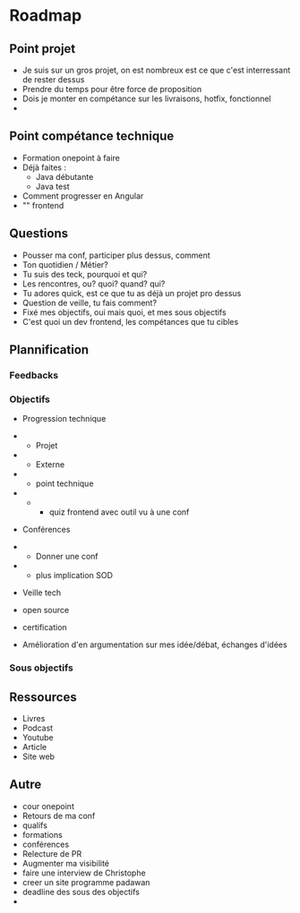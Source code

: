 # Roadmap

## Point projet
- Je suis sur un gros projet, on est nombreux est ce que c'est interressant de rester dessus
- Prendre du temps pour être force de proposition 
- Dois je monter en compétance sur les livraisons, hotfix, fonctionnel
- 

## Point compétance technique
- Formation onepoint à faire
- Déjà faites :
  - Java débutante
  - Java test
- Comment progresser en Angular
- "" frontend

## Questions
- Pousser ma conf, participer plus dessus, comment
- Ton quotidien / Métier?
- Tu suis des teck, pourquoi et qui?
- Les rencontres, ou? quoi? quand? qui?
- Tu adores quick, est ce que tu as déjà un projet pro dessus
- Question de veille, tu fais comment?
- Fixé mes objectifs, oui mais quoi, et mes sous objectifs
-  C'est quoi un dev frontend, les compétances que tu cibles


## Plannification
### Feedbacks
### Objectifs
- Progression technique
- - Projet
- - Externe
- - point technique 
- - - quiz frontend avec outil vu à une conf

- Conférences
- - Donner une conf
- - plus implication SOD
 
- Veille tech

- open source

- certification 

- Amélioration d'en argumentation sur mes idée/débat, échanges d'idées

### Sous objectifs

## Ressources
  - Livres
  - Podcast
  - Youtube
  - Article
  - Site web

## Autre
- cour onepoint
- Retours de ma conf
- qualifs
- formations
- conférences
- Relecture de PR
- Augmenter ma visibilité
- faire une interview de Christophe 
- creer un site programme padawan
- deadline des sous des objectifs
- 



